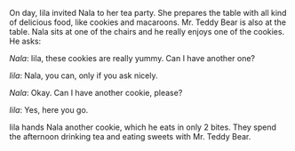 On day, Iila invited Nala to her tea party. She prepares the table with all kind
of delicious food, like cookies and macaroons. Mr. Teddy Bear is also at the
table. Nala sits at one of the chairs and he really enjoys one of the cookies. He
asks:

_Nala_: Iila, these cookies are really yummy. Can I have another one?

_Iila_: Nala, you can, only if you ask nicely.

_Nala_: Okay. Can I have another cookie, please?

_Iila_: Yes, here you go.

Iila hands Nala another cookie, which he eats in only 2 bites. They spend the
afternoon drinking tea and eating sweets with Mr. Teddy Bear.
